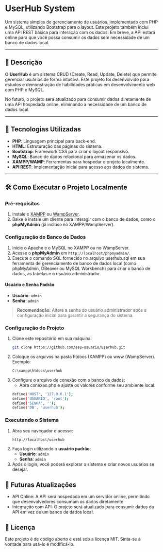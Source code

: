# UserHub System

Um sistema simples de gerenciamento de usuários, implementado com PHP e MySQL, utilizando Bootstrap para o layout. Este projeto também inclui uma API REST básica para interação com os dados. Em breve, a API estará online para que você possa consumir os dados sem necessidade de um banco de dados local.

---

## 📜 Descrição

O **UserHub** é um sistema CRUD (Create, Read, Update, Delete) que permite gerenciar usuários de forma intuitiva. Este projeto foi desenvolvido para estudos e demonstração de habilidades práticas em desenvolvimento web com PHP e MySQL.  

No futuro, o projeto será atualizado para consumir dados diretamente de uma API hospedada online, eliminando a necessidade de um banco de dados local.

---

## 🚀 Tecnologias Utilizadas

- **PHP**: Linguagem principal para back-end.
- **HTML**: Estruturação das páginas do sistema.
- **Bootstrap**: Framework CSS para criar o layout responsivo.
- **MySQL**: Banco de dados relacional para armazenar os dados.
- **XAMPP/WAMP**: Ferramentas para hospedar o projeto localmente.
- **API REST**: Implementação inicial para acesso aos dados do sistema.

---

## 🛠️ Como Executar o Projeto Localmente

### Pré-requisitos

1. Instale o [XAMPP](https://www.apachefriends.org/index.html) ou [WampServer](https://www.wampserver.com/).
2. Baixe e instale um cliente para interagir com o banco de dados, como o **phpMyAdmin** (já incluso no XAMPP/WampServer).

### Configuração do Banco de Dados

1. Inicie o Apache e o MySQL no XAMPP ou no WampServer.
2. Acesse o **phpMyAdmin** em `http://localhost/phpmyadmin/`.
3. Execute o comando SQL fornecido no arquivo userhub.sql em sua ferramenta de gerenciamento de banco de dados local (como phpMyAdmin, DBeaver ou MySQL Workbench) para criar o banco de dados, as tabelas e o usuário administrador.

#### Usuário e Senha Padrão
- **Usuário**: `admin`
- **Senha**: `admin`

> **Recomendação:** Altere a senha do usuário administrador após a configuração inicial para garantir a segurança do sistema.

### Configuração do Projeto

1. Clone este repositório em sua máquina:
   ```bash
   git clone https://github.com/seu-usuario/userhub.git
2. Coloque os arquivos na pasta htdocs (XAMPP) ou www (WampServer). Exemplo:
   ```bash
   C:\xampp\htdocs\userhub
3. Configure o arquivo de conexão com o banco de dados:
   - Abra conexao.php e ajuste os valores conforme seu ambiente local:
   ```bash
   define('HOST', '127.0.0.1');
   define('USUARIO', 'root');
   define('SENHA', '');
   define('DB', 'userhub');

### Executando o Sistema

1. Abra seu navegador e acesse:
   ```bash
   http://localhost/userhub
3. Faça login utilizando o **usuário padrão**:
   - **Usuário**: `admin`
   - **Senha**: `admin`
5. Após o login, você poderá explorar o sistema e criar novos usuários se desejar.

## 📡 Futuras Atualizações
- API Online: A API será hospedada em um servidor online, permitindo que desenvolvedores consumam os dados diretamente.
- Integração com API: O projeto será atualizado para consumir dados da API em vez de um banco de dados local.

## 📄 Licença
Este projeto é de código aberto e está sob a licença MIT. Sinta-se à vontade para usá-lo e modificá-lo.
